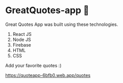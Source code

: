 # GreatQuotes-app 📖

Great Quotes App was built using these technologies.

1. React JS
2. Node JS
3. Firebase
4. HTML
5. CSS

Add your favorite quotes :)

https://quoteapp-6bfb0.web.app/quotes
